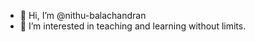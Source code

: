 - 👋 Hi, I’m @nithu-balachandran
- 👀 I’m interested in teaching and learning without limits.

<!---
nithu-balachandran/nithu-balachandran is a ✨ special ✨ repository because its `README.md` (this file) appears on your GitHub profile.
You can click the Preview link to take a look at your changes.
--->
